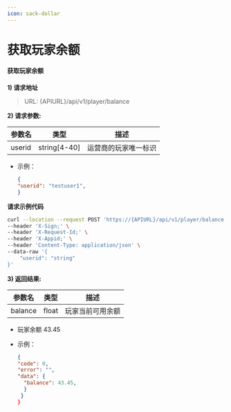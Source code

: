 ```yaml
---
icon: sack-dollar
---
```


# 获取玩家余额

#### 获取玩家余额 <a href="#h3-u83b7u53d6u73a9u5bb6u4f59u989d" id="h3-u83b7u53d6u73a9u5bb6u4f59u989d"></a>

**1) 请求地址**

> URL: {APIURL}/api/v1/player/balance

**2) 请求参数:**

| 参数名    | 类型            | 描述         |
| ------ | ------------- | ---------- |
| userid | string\[4-40] | 运营商的玩家唯一标识 |

*   示例：

    ```json
    {
    "userid": "testuser1",
    }
    ```

**请求示例代码**

```bash
curl --location --request POST 'https://{APIURL}/api/v1/player/balance' \
--header 'X-Sign;' \
--header 'X-Request-Id;' \
--header 'X-Appid;' \
--header 'Content-Type: application/json' \
--data-raw '{
    "userid": "string"
}'
```

**3) 返回结果:**

| 参数名     | 类型    | 描述       |
| ------- | ----- | -------- |
| balance | float | 玩家当前可用余额 |

* 玩家余额 43.45
*   示例：

    ```json
    {
    "code": 0,
    "error": "",
    "data": {
      "balance": 43.45,
      }
     }
    }
    ```
